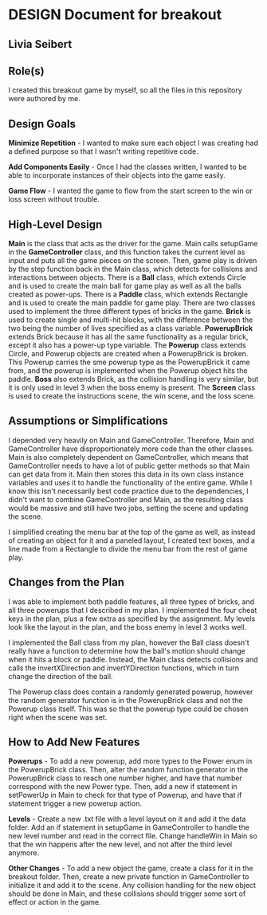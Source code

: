 # DESIGN Document for breakout
## Livia Seibert

## Role(s)
I created this breakout game by myself, so all the files in this
repository were authored by me.

## Design Goals
**Minimize Repetition** - I wanted to make sure each object I was
creating had a defined purpose so that I wasn't writing repetitive
code.

**Add Components Easily** - Once I had the classes written, I
wanted to be able to incorporate instances of their objects into the
game easily.

**Game Flow** - I wanted the game to flow from the start screen to the
win or loss screen without trouble.

## High-Level Design
**Main** is the class that acts as the driver for the game. Main calls 
setupGame in the **GameController** class, and this function takes the
current level as input and puts all the game pieces on the screen.
Then, game play is driven by the step function back in the Main class,
which detects for collisions and interactions between objects. There
is a **Ball** class, which extends Circle and is used to create the main
ball for game play as well as all the balls created as power-ups.
There is a **Paddle** class, which extends Rectangle and is used to create
the main paddle for game play. There are two classes used to implement
the three different types of bricks in the game. **Brick** is used to create
single and multi-hit blocks, with the difference between the two being
the number of lives specified as a class variable. **PowerupBrick** extends
Brick because it has all the same functionality as a regular brick,
except it also has a power-up type variable. The **Powerup** class extends
Circle, and Powerup objects are created when a PowerupBrick is broken.
This Powerup carries the sme powerup type as the PowerupBrick it came
from, and the powerup is implemented when the Powerup object hits the
paddle. **Boss** also extends Brick, as the collision handling is very
similar, but it is only used in level 3 when the boss enemy is present.
The **Screen** class is used to create the instructions scene, the win scene,
and the loss scene.


## Assumptions or Simplifications
I depended very heavily on Main and GameController. Therefore, Main and
GameController have disproportionately more code than the other classes.
Main is also completely dependent on GameController, which means that GameController
needs to have a lot of public getter methods so that Main can get data from it.
Main then stores this data in its own class instance variables and uses it
to handle the functionality of the entire game. While I know this isn't
necessarily best code practice due to the dependencies, I didn't want to
combine GameController and Main, as the resulting class would be massive and
still have two jobs, setting the scene and updating the scene.

I simplified creating the menu bar at the top of the game as well, as instead
of creating an object for it and a paneled layout, I created text boxes, and a
line made from a Rectangle to divide the menu bar from the rest of game play.

## Changes from the Plan
I was able to implement both paddle features, all three types of bricks, and
all three powerups that I described in my plan. I implemented the four cheat
keys in the plan, plus a few extra as specified by the assignment. My levels
look like the layout in the plan, and the boss enemy in level 3 works well.

I implemented the Ball class from my plan, however the Ball class doesn't
really have a function to determine how the ball's motion should change when it
hits a block or paddle. Instead, the Main class detects collisions and calls
the invertXDirection and invertYDirection functions, which in turn change the
direction of the ball.

The Powerup class does contain a randomly generated powerup, however the random
generator function is in the PowerupBrick class and not the Powerup class itself.
This was so that the powerup type could be chosen right when the scene was set.

## How to Add New Features
**Powerups** - To add a new powerup, add more types to the Power enum
in the PowerupBrick class. Then, alter the random function generator in
the PowerupBrick class to reach one number higher, and have that number
correspond with the new Power type. Then, add a new if statement in
setPowerUp in Main to check for that type of Powerup, and have that if
statement trigger a new powerup action.

**Levels** - Create a new .txt file with a level layout on it and add it
the data folder. Add an if statement in setupGame in GameController to
handle the new level number and read in the correct file. Change handleWin
in Main so that the win happens after the new level, and not after the third
level anymore.

**Other Changes** - To add a new object the game, create a class for it
in the breakout folder. Then, create a new private function in GameController
to initialize it and add it to the scene. Any collision handling for the new
object should be done in Main, and these collisions should trigger some sort
of effect or action in the game.
